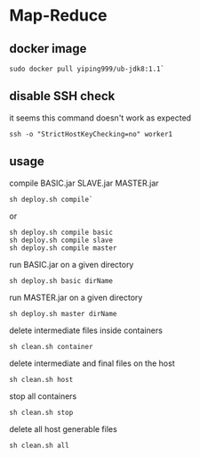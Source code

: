 # Map-Reduce

## docker image

```shell
sudo docker pull yiping999/ub-jdk8:1.1`
```

## disable SSH check

it seems this command doesn't work as expected

```shell
ssh -o "StrictHostKeyChecking=no" worker1
```

## usage

compile BASIC.jar SLAVE.jar MASTER.jar

```shell
sh deploy.sh compile`
```

or  

```shell
sh deploy.sh compile basic
sh deploy.sh compile slave
sh deploy.sh compile master
```

run BASIC.jar on a given directory

```shell
sh deploy.sh basic dirName
```

run MASTER.jar on a given directory

```shell
sh deploy.sh master dirName
```

delete intermediate files inside containers

```shell
sh clean.sh container
```

delete intermediate and final files on the host

```shell
sh clean.sh host
```

stop all containers

```shell
sh clean.sh stop
```

delete all host generable files

```shell
sh clean.sh all
```
